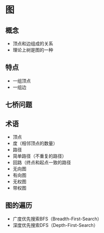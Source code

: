 # 图

## 概念

* 顶点和边组成的关系
* 理论上树是图的一种

## 特点

* 一组顶点
* 一组边

## 七桥问题

## 术语

* 顶点
* 度（相邻顶点的数量）
* 路径
* 简单路径（不重复的路径）
* 回路（终点和起点一致的路径
* 无向图
* 有向图
* 无权图
* 带权图

## 图的遍历

* 广度优先搜索BFS（Breadth-First-Search）
* 深度优先搜索DFS（Depth-First-Search）

